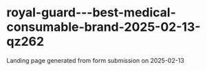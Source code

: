 # royal-guard---best-medical-consumable-brand-2025-02-13-qz262
Landing page generated from form submission on 2025-02-13
